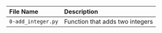 | File Name | Description |
| :-------- | :---------- |
| `0-add_integer.py` | Function that adds two integers |
